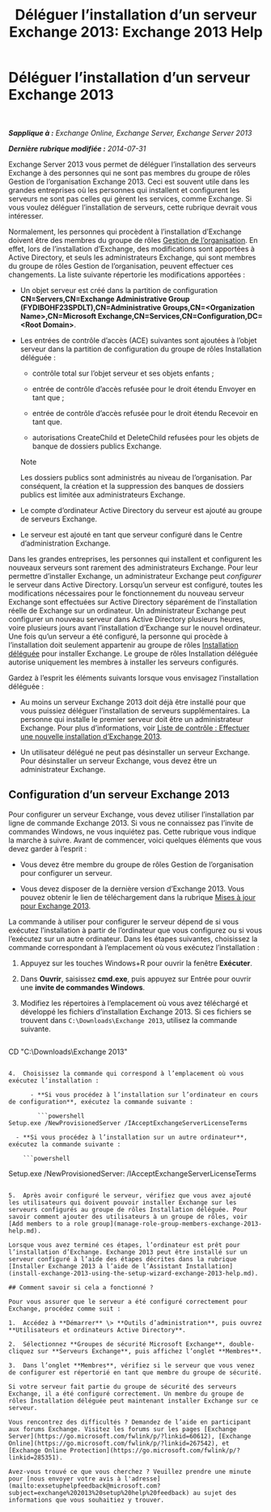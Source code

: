 ﻿---
title: 'Déléguer l’installation d’un serveur Exchange 2013: Exchange 2013 Help'
TOCTitle: Déléguer l’installation d’un serveur Exchange 2013
ms:assetid: f2fc8680-0c7c-4a29-b8f5-d77404fec280
ms:mtpsurl: https://technet.microsoft.com/fr-fr/library/Bb201741(v=EXCHG.150)
ms:contentKeyID: 62615206
ms.date: 04/24/2018
mtps_version: v=EXCHG.150
ms.translationtype: HT
---

# Déléguer l’installation d’un serveur Exchange 2013

 

_**Sapplique à :** Exchange Online, Exchange Server, Exchange Server 2013_

_**Dernière rubrique modifiée :** 2014-07-31_

Exchange Server 2013 vous permet de déléguer l’installation des serveurs Exchange à des personnes qui ne sont pas membres du groupe de rôles Gestion de l’organisation Exchange 2013. Ceci est souvent utile dans les grandes entreprises où les personnes qui installent et configurent les serveurs ne sont pas celles qui gèrent les services, comme Exchange. Si vous voulez déléguer l’installation de serveurs, cette rubrique devrait vous intéresser.

Normalement, les personnes qui procèdent à l’installation d’Exchange doivent être des membres du groupe de rôles [Gestion de l’organisation](organization-management-exchange-2013-help.md). En effet, lors de l’installation d’Exchange, des modifications sont apportées à Active Directory, et seuls les administrateurs Exchange, qui sont membres du groupe de rôles Gestion de l’organisation, peuvent effectuer ces changements. La liste suivante répertorie les modifications apportées :

  - Un objet serveur est créé dans la partition de configuration **CN=Servers,CN=Exchange Administrative Group (FYDIBOHF23SPDLT),CN=Administrative Groups,CN=\<Organization Name\>,CN=Microsoft Exchange,CN=Services,CN=Configuration,DC=\<Root Domain\>**.

  - Les entrées de contrôle d’accès (ACE) suivantes sont ajoutées à l’objet serveur dans la partition de configuration du groupe de rôles Installation déléguée :
    
      - contrôle total sur l’objet serveur et ses objets enfants ;
    
      - entrée de contrôle d’accès refusée pour le droit étendu Envoyer en tant que ;
    
      - entrée de contrôle d’accès refusée pour le droit étendu Recevoir en tant que.
    
      - autorisations CreateChild et DeleteChild refusées pour les objets de banque de dossiers publics Exchange.
    
    > [!NOTE]
    > Les dossiers publics sont administrés au niveau de l’organisation. Par conséquent, la création et la suppression des banques de dossiers publics est limitée aux administrateurs Exchange.


  - Le compte d’ordinateur Active Directory du serveur est ajouté au groupe de serveurs Exchange.

  - Le serveur est ajouté en tant que serveur configuré dans le Centre d’administration Exchange.

Dans les grandes entreprises, les personnes qui installent et configurent les nouveaux serveurs sont rarement des administrateurs Exchange. Pour leur permettre d’installer Exchange, un administrateur Exchange peut *configurer* le serveur dans Active Directory. Lorsqu’un serveur est configuré, toutes les modifications nécessaires pour le fonctionnement du nouveau serveur Exchange sont effectuées sur Active Directory séparément de l’installation réelle de Exchange sur un ordinateur. Un administrateur Exchange peut configurer un nouveau serveur dans Active Directory plusieurs heures, voire plusieurs jours avant l’installation d’Exchange sur le nouvel ordinateur. Une fois qu’un serveur a été configuré, la personne qui procède à l’installation doit seulement appartenir au groupe de rôles [Installation déléguée](delegated-setup-exchange-2013-help.md) pour installer Exchange. Le groupe de rôles Installation déléguée autorise uniquement les membres à installer les serveurs configurés.

Gardez à l’esprit les éléments suivants lorsque vous envisagez l’installation déléguée :

  - Au moins un serveur Exchange 2013 doit déjà être installé pour que vous puissiez déléguer l’installation de serveurs supplémentaires. La personne qui installe le premier serveur doit être un administrateur Exchange. Pour plus d’informations, voir [Liste de contrôle : Effectuer une nouvelle installation d’Exchange 2013](checklist-perform-a-new-installation-of-exchange-2013-exchange-2013-help.md).

  - Un utilisateur délégué ne peut pas désinstaller un serveur Exchange. Pour désinstaller un serveur Exchange, vous devez être un administrateur Exchange.

## Configuration d’un serveur Exchange 2013

Pour configurer un serveur Exchange, vous devez utiliser l’installation par ligne de commande Exchange 2013. Si vous ne connaissez pas l’invite de commandes Windows, ne vous inquiétez pas. Cette rubrique vous indique la marche à suivre. Avant de commencer, voici quelques éléments que vous devez garder à l’esprit :

  - Vous devez être membre du groupe de rôles Gestion de l’organisation pour configurer un serveur.

  - Vous devez disposer de la dernière version d’Exchange 2013. Vous pouvez obtenir le lien de téléchargement dans la rubrique [Mises à jour pour Exchange 2013](updates-for-exchange-2013-exchange-2013-help.md).

La commande à utiliser pour configurer le serveur dépend de si vous exécutez l’installation à partir de l’ordinateur que vous configurez ou si vous l’exécutez sur un autre ordinateur. Dans les étapes suivantes, choisissez la commande correspondant à l’emplacement où vous exécutez l’installation :

1.  Appuyez sur les touches Windows+R pour ouvrir la fenêtre **Exécuter**.

2.  Dans **Ouvrir**, saisissez **cmd.exe**, puis appuyez sur Entrée pour ouvrir une **invite de commandes Windows**.

3.  Modifiez les répertoires à l’emplacement où vous avez téléchargé et développé les fichiers d’installation Exchange 2013. Si ces fichiers se trouvent dans `C:\Downloads\Exchange 2013`, utilisez la commande suivante.
    
    ```powershell
CD "C:\Downloads\Exchange 2013"
```

4.  Choisissez la commande qui correspond à l’emplacement où vous exécutez l’installation :
    
      - **Si vous procédez à l’installation sur l’ordinateur en cours de configuration**, exécutez la commande suivante :
        
        ```powershell
Setup.exe /NewProvisionedServer /IAcceptExchangeServerLicenseTerms
```
    
      - **Si vous procédez à l’installation sur un autre ordinateur**, exécutez la commande suivante :
        
        ```powershell
Setup.exe /NewProvisionedServer:<ComputerName> /IAcceptExchangeServerLicenseTerms
```

5.  Après avoir configuré le serveur, vérifiez que vous avez ajouté les utilisateurs qui doivent pouvoir installer Exchange sur les serveurs configurés au groupe de rôles Installation déléguée. Pour savoir comment ajouter des utilisateurs à un groupe de rôles, voir [Add members to a role group](manage-role-group-members-exchange-2013-help.md).

Lorsque vous avez terminé ces étapes, l’ordinateur est prêt pour l’installation d’Exchange. Exchange 2013 peut être installé sur un serveur configuré à l’aide des étapes décrites dans la rubrique [Installer Exchange 2013 à l’aide de l’Assistant Installation](install-exchange-2013-using-the-setup-wizard-exchange-2013-help.md).

## Comment savoir si cela a fonctionné ?

Pour vous assurer que le serveur a été configuré correctement pour Exchange, procédez comme suit :

1.  Accédez à **Démarrer** \> **Outils d’administration**, puis ouvrez **Utilisateurs et ordinateurs Active Directory**.

2.  Sélectionnez **Groupes de sécurité Microsoft Exchange**, double-cliquez sur **Serveurs Exchange**, puis affichez l’onglet **Membres**.

3.  Dans l’onglet **Membres**, vérifiez si le serveur que vous venez de configurer est répertorié en tant que membre du groupe de sécurité.

Si votre serveur fait partie du groupe de sécurité des serveurs Exchange, il a été configuré correctement. Un membre du groupe de rôles Installation déléguée peut maintenant installer Exchange sur ce serveur.

Vous rencontrez des difficultés ? Demandez de l’aide en participant aux forums Exchange. Visitez les forums sur les pages [Exchange Server](https://go.microsoft.com/fwlink/p/?linkid=60612), [Exchange Online](https://go.microsoft.com/fwlink/p/?linkid=267542), et [Exchange Online Protection](https://go.microsoft.com/fwlink/p/?linkid=285351).

Avez-vous trouvé ce que vous cherchez ? Veuillez prendre une minute pour [nous envoyer votre avis à l'adresse](mailto:exsetuphelpfeedback@microsoft.com?subject=exchange%202013%20setup%20help%20feedback) au sujet des informations que vous souhaitiez y trouver.

